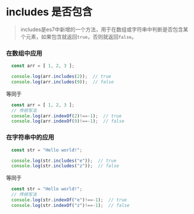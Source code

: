 # includes 是否包含

> includes是es7中新增的一个方法，用于在数组或字符串中判断是否包含某个元素，如果包含就返回`true`，否则就返回`false`。

### 在数组中应用
```js
  const arr = [ 1, 2, 3 ];

  console.log(arr.includes(2));  // true
  console.log(arr.includes(9));  // false
```
等同于  
```js
  const arr = [ 1, 2, 3 ];
  // 传统写法
  console.log(arr.indexOf(2)!==-1);  // true
  console.log(arr.indexOf(9)!==-1);  // false
```  

### 在字符串中的应用  

```js
  const str = "Hello world!";

  console.log(str.includes("e"));  // true
  console.log(str.includes("z"));  // false
```
等同于  
```js
  const str = "Hello world!";
  // 传统写法
  console.log(str.indexOf("e")!==-1);  // true
  console.log(str.indexOf("z")!==-1);  // false
```  